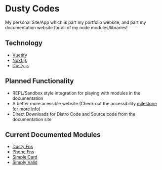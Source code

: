 # Dusty Codes

My personal Site/App which is part my portfolio website, and part my documentation website for all of my node modules/libraries!

## Technology

- [Vuetify](https://github.com/vuetifyjs/vuetify)
- [Nuxt.js](https://github.com/nuxt/nuxt.js)
- [Dusty.js](https://github.com/dhershman1/dustyjs)

## Planned Functionality

- REPL/Sandbox style integration for playing with modules in the documentation
- A better more acessible website (Check out the accessibility [milestone for more info](https://github.com/dhershman1/dusty-codes-site/milestone/1))
- Direct Downloads for Distro Code and Source code from the documentation site

## Current Documented Modules

- [Dusty Fns](https://github.com/dhershman1/dustyjs)
- [Phone Fns](https://github.com/dhershman1/phone-fns)
- [Simple Card](https://github.com/dhershman1/simple-card)
- [Simply Valid](https://github.com/dhershman1/simply_valid)
